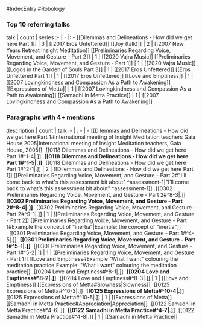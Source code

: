 #IndexEntry #Robology

### Top 10 referring talks
talk | count | series
:- | - |: -
[[Dilemmas and Delineations - How did we get here Part 1]] | 3 | [[2017 Eros Unfettered]]
[[Joy (talk)]] | 2 | [[2007 New Years Retreat Insight Meditation]]
[[Preliminaries Regarding Voice, Movement, and Gesture - Part 2]] | 1 | [[2020 Vajra Music]]
[[Preliminaries Regarding Voice, Movement, and Gesture - Part 1]] | 1 | [[2020 Vajra Music]]
[[Logos in the Garden of Souls Part 3]] | 1 | [[2017 Eros Unfettered]]
[[Eros Unfettered Part 1]] | 1 | [[2017 Eros Unfettered]]
[[Love and Emptiness]] | 1 | [[2007 Lovingkindness and Compassion As a Path to Awakening]]
[[Expressions of Metta]] | 1 | [[2007 Lovingkindness and Compassion As a Path to Awakening]]
[[Samadhi in Metta Practice]] | 1 | [[2007 Lovingkindness and Compassion As a Path to Awakening]]

### Paragraphs with 4+ mentions
description | count | talk
:- | : - | -
[[Dilemmas and Delineations - How did we get here Part 1#International meeting of Insight Meditation teachers Gaia House 2005\|International meeting of Insight Meditation teachers, Gaia House, 2005]] &nbsp;&nbsp;[[0118 Dilemmas and Delineations - How did we get here Part 1#^1-4\|.]] &nbsp; **[[0118 Dilemmas and Delineations - How did we get here Part 1#^1-5\|.]]** &nbsp; [[0118 Dilemmas and Delineations - How did we get here Part 1#^2-1\|.]] | 2 | [[Dilemmas and Delineations - How did we get here Part 1]]
[[Preliminaries Regarding Voice, Movement, and Gesture - Part 2#"I'll come back to what's this assessment bit about" ^assessment-1\|"I'll come back to what's this assessment bit about" ^assessment-1]] &nbsp;&nbsp;[[0302 Preliminaries Regarding Voice, Movement, and Gesture - Part 2#^8-3\|.]] &nbsp; **[[0302 Preliminaries Regarding Voice, Movement, and Gesture - Part 2#^8-4\|.]]** &nbsp; [[0302 Preliminaries Regarding Voice, Movement, and Gesture - Part 2#^9-1\|.]] | 1 | [[Preliminaries Regarding Voice, Movement, and Gesture - Part 2]]
[[Preliminaries Regarding Voice, Movement, and Gesture - Part 1#Example the concept of "inertia"\|Example: the concept of "inertia"]] &nbsp;&nbsp;[[0301 Preliminaries Regarding Voice, Movement, and Gesture - Part 1#^4-5\|.]] &nbsp; **[[0301 Preliminaries Regarding Voice, Movement, and Gesture - Part 1#^5-1\|.]]** &nbsp; [[0301 Preliminaries Regarding Voice, Movement, and Gesture - Part 1#^5-2\|.]] | 1 | [[Preliminaries Regarding Voice, Movement, and Gesture - Part 1]]
[[Love and Emptiness#Example "What I want" colouring the meditation practice\|Example: "What I want" colouring the meditation practice]] &nbsp;&nbsp;[[0204 Love and Emptiness#^8-1\|.]] &nbsp; **[[0204 Love and Emptiness#^8-2\|.]]** &nbsp; [[0204 Love and Emptiness#^8-3\|.]] | 1 | [[Love and Emptiness]]
[[Expressions of Metta#Slowness\|Slowness]] &nbsp;&nbsp;[[0125 Expressions of Metta#^10-3\|.]] &nbsp; **[[0125 Expressions of Metta#^10-4\|.]]** &nbsp; [[0125 Expressions of Metta#^10-5\|.]] | 1 | [[Expressions of Metta]]
[[Samadhi in Metta Practice#Appreciation\|Appreciation]] &nbsp;&nbsp;[[0122 Samadhi in Metta Practice#^4-6\|.]] &nbsp; **[[0122 Samadhi in Metta Practice#^4-7\|.]]** &nbsp; [[0122 Samadhi in Metta Practice#^4-8\|.]] | 1 | [[Samadhi in Metta Practice]]

